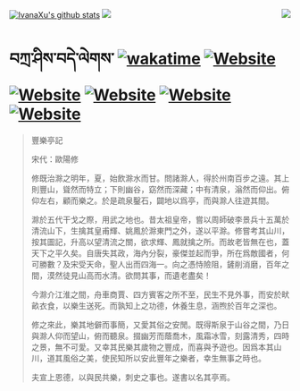 [![IvanaXu's github stats](https://github-readme-stats.vercel.app/api?username=IvanaXu&theme=codeSTACKr)](https://github.com/anuraghazra/github-readme-stats)
<img align="right" src="https://github-readme-stats.vercel.app/api/top-langs/?username=IvanaXu&langs_count=8&theme=codeSTACKr" />
<img src="https://github-readme-stats.vercel.app/api/wakatime?username=IvanaXu&layout=compact&langs_count=8&theme=codeSTACKr&custom_title=Programming&nbsp;Times&nbsp;(Since&nbsp;Jul.29.2021)&range=all_time" />
# བཀྲ་ཤིས་བདེ་ལེགས་	[![wakatime](https://wakatime.com/badge/user/5043ee4a-e361-4607-9d47-d557f2005d05.svg)](https://wakatime.com/@5043ee4a-e361-4607-9d47-d557f2005d05)	[![Website](https://img.shields.io/website?label=&up_color=orange&up_message=Tianchi&url=https%3A%2F%2Fshields.io)](https://tianchi.aliyun.com/home/science/scienceDetail?userId=1095279182618)	[![Website](https://img.shields.io/website?label=&up_color=green&up_message=Yuque&url=https%3A%2F%2Fshields.io)](https://www.yuque.com/ivanaxu)	[![Website](https://img.shields.io/website?label=&up_color=yellow&up_message=Leetcode&url=https%3A%2F%2Fshields.io)](https://leetcode.cn/u/ivanaxu)	[![Website](https://img.shields.io/website?label=&up_color=violet&up_message=AIstudio&url=https%3A%2F%2Fshields.io)](https://aistudio.baidu.com/aistudio/personalcenter/thirdview/979775)	[![Website](https://img.shields.io/website?label=&up_color=red&up_message=Gitee&url=https%3A%2F%2Fshields.io)](https://gitee.com/IvanaXu)
> 豐樂亭記
> 
> 宋代：歐陽修 
> 
> 修既治滁之明年，夏，始飲滁水而甘。問諸滁人，得於州南百步之遠。其上則豐山，聳然而特立；下則幽谷，窈然而深藏；中有清泉，滃然而仰出。俯仰左右，顧而樂之。於是疏泉鑿石，闢地以爲亭，而與滁人往遊其間。
> 
> 滁於五代干戈之際，用武之地也。昔太祖皇帝，嘗以周師破李景兵十五萬於清流山下，生擒其皇甫輝、姚鳳於滁東門之外，遂以平滁。修嘗考其山川，按其圖記，升高以望清流之關，欲求輝、鳳就擒之所。而故老皆無在也，蓋天下之平久矣。自唐失其政，海內分裂，豪傑並起而爭，所在爲敵國者，何可勝數？及宋受天命，聖人出而四海一。向之憑恃險阻，鏟削消磨，百年之間，漠然徒見山高而水清。欲問其事，而遺老盡矣！
> 
> 今滁介江淮之間，舟車商賈、四方賓客之所不至，民生不見外事，而安於畎畝衣食，以樂生送死。而孰知上之功德，休養生息，涵煦於百年之深也。
> 
> 修之來此，樂其地僻而事簡，又愛其俗之安閒。既得斯泉于山谷之間，乃日與滁人仰而望山，俯而聽泉。掇幽芳而蔭喬木，風霜冰雪，刻露清秀，四時之景，無不可愛。又幸其民樂其歲物之豐成，而喜與予遊也。因爲本其山川，道其風俗之美，使民知所以安此豐年之樂者，幸生無事之時也。
> 
> 夫宣上恩德，以與民共樂，刺史之事也。遂書以名其亭焉。
>
